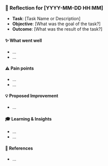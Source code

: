 ### :book: Reflection for [YYYY-MM-DD HH:MM]
  - **Task**: [Task Name or Description]
  - **Objective**: [What was the goal of the task?]
  - **Outcome**: [What was the result of the task?]

#### :sparkles: What went well
  - …
  - …

#### :warning: Pain points
  - …
  - …

#### :bulb: Proposed Improvement
  - …

#### :mortar_board: Learning & Insights
  - …
  - …

#### :link: References
  - …
